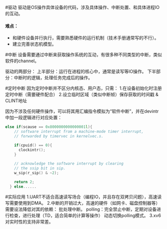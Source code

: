 #驱动
驱动是OS操作具体设备的代码，涉及具体操作、中断处置、和具体进程IO的互动。
#### 难点：
* 和硬件设备并行执行，需要熟悉硬件的运行机制（技术手册通常写的不行）。
* 建立完善状态机模型。

#中断
设备需要通过中断来获取操作系统的互动，有很多种不同类型的中断，类似软件的channel。

驱动的两部分：
    上半部分：运行在进程的核心中，通常是读写等IO操作。
    下半部分：中断时的逻辑，处理任务完成后的操作。

#定时中断
因为定时中断并不区分内核态、用户态，只需：
1.在设备初始化时注册定时中断（需要硬件配合）
2.设立临时区域（类似中断帧）保存获取的时间戳 & CLINT地址

因为不涉及任何硬件操作，可以将其用汇编指令模拟为“软件中断”，并在devintr中加一段逻辑进行对应处置：
```c
else if(scause == 0x8000000000000001l){
    // software interrupt from a machine-mode timer interrupt,
    // forwarded by timervec in kernelvec.s.

    if(cpuid() == 0){
      clockintr();
    }
    
    // acknowledge the software interrupt by clearing
    // the ssip bit in sip.
    w_sip(r_sip() & ~2);

    return 2;
  } else......
```

#实际应用
1.UART不适合高速读写场合（编程IO，并且存在双拷贝问题），高速读写需要使用到DMA。
2.中断的开销过大，高速的硬件（如网卡、磁盘控制器等）需要设法降低对其的依赖：
	批处理中断。
	polling：完全禁止中断，定期对设备进行检查，进行处理（TD，适合简单的计算等操作）
	动态切换polling模式。
3.xv6对实时性的支持非常差。